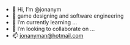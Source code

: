 - 👋 Hi, I’m @jonanym
- 👀 game designing and software engineering
- 🌱 I’m currently learning ...
- 💞️ I’m looking to collaborate on ...
- 📫 jonanyman@hotmail.com
<!---
jonanym/jonanym is a ✨ special ✨ repository because its `README.md` (this file) appears on your GitHub profile.
You can click the Preview link to take a look at your changes.
--->
